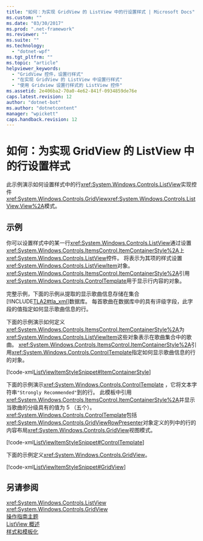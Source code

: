 ```yaml
---
title: "如何：为实现 GridView 的 ListView 中的行设置样式 | Microsoft Docs"
ms.custom: ""
ms.date: "03/30/2017"
ms.prod: ".net-framework"
ms.reviewer: ""
ms.suite: ""
ms.technology: 
  - "dotnet-wpf"
ms.tgt_pltfrm: ""
ms.topic: "article"
helpviewer_keywords: 
  - "GridView 控件，设置行样式"
  - "在实现 GridView 的 ListView 中设置行样式"
  - "使用 Gridview 设置行样式的 ListView 控件"
ms.assetid: 2e406ba2-70a0-4e62-841f-0934859de76e
caps.latest.revision: 12
author: "dotnet-bot"
ms.author: "dotnetcontent"
manager: "wpickett"
caps.handback.revision: 12
---
```

# 如何：为实现 GridView 的 ListView 中的行设置样式
此示例演示如何设置样式中的行<xref:System.Windows.Controls.ListView>实现控件<xref:System.Windows.Controls.GridView><xref:System.Windows.Controls.ListView.View%2A>模式。  
  
## <a name="example"></a>示例  
 你可以设置样式中的某一行<xref:System.Windows.Controls.ListView>通过设置<xref:System.Windows.Controls.ItemsControl.ItemContainerStyle%2A>上<xref:System.Windows.Controls.ListView>控件。 将表示为其项的样式设置<xref:System.Windows.Controls.ListViewItem>对象。 <xref:System.Windows.Controls.ItemsControl.ItemContainerStyle%2A>引用<xref:System.Windows.Controls.ControlTemplate>用于显示行内容的对象。  
  
 完整示例，下面的示例从提取的显示歌曲信息存储在集合[!INCLUDE[TLA2#tla_xml](../../../../includes/tla2sharptla-xml-md.md)]数据库。 每首歌曲在数据库中的具有评级字段，此字段的值指定如何显示歌曲信息的行。  
  
 下面的示例演示如何定义<xref:System.Windows.Controls.ItemsControl.ItemContainerStyle%2A>为<xref:System.Windows.Controls.ListViewItem>这些对象表示在歌曲集合中的歌曲。 <xref:System.Windows.Controls.ItemsControl.ItemContainerStyle%2A>引用<xref:System.Windows.Controls.ControlTemplate>指定如何显示歌曲信息的行的对象。  
  
 [!code-xml[ListViewItemStyleSnippet#ItemContainerStyle](../../../../samples/snippets/csharp/VS_Snippets_Wpf/ListViewItemStyleSnippet/CS/Window1.xaml#itemcontainerstyle)]  
  
 下面的示例演示<xref:System.Windows.Controls.ControlTemplate> ，它将文本字符串`"Strongly Recommended"`到的行。 此模板中引用<xref:System.Windows.Controls.ItemsControl.ItemContainerStyle%2A>并显示当歌曲的分级具有的值为 5 （五个）。 <xref:System.Windows.Controls.ControlTemplate>包括<xref:System.Windows.Controls.GridViewRowPresenter>对象定义的列中的行的内容布局<xref:System.Windows.Controls.GridView>视图模式。  
  
 [!code-xml[ListViewItemStyleSnippet#ControlTemplate](../../../../samples/snippets/csharp/VS_Snippets_Wpf/ListViewItemStyleSnippet/CS/Window1.xaml#controltemplate)]  
  
 下面的示例定义<xref:System.Windows.Controls.GridView>。  
  
 [!code-xml[ListViewItemStyleSnippet#GridView](../../../../samples/snippets/csharp/VS_Snippets_Wpf/ListViewItemStyleSnippet/CS/Window1.xaml#gridview)]  
  
## <a name="see-also"></a>另请参阅  
 <xref:System.Windows.Controls.ListView>   
 <xref:System.Windows.Controls.GridView>   
 [操作指南主题](../../../../docs/framework/wpf/controls/listview-how-to-topics.md)   
 [ListView 概述](../../../../docs/framework/wpf/controls/listview-overview.md)   
 [样式和模板化](../../../../docs/framework/wpf/controls/styling-and-templating.md)